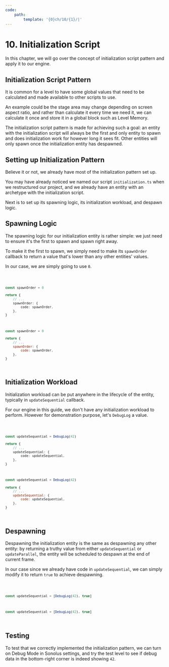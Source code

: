 ```yaml
---
code:
    path:
        template: '{0}ch/10/{1}/|'
---
```


# 10. Initialization Script

In this chapter, we will go over the concept of initialization script pattern and apply it to our engine.

## Initialization Script Pattern

It is common for a level to have some global values that need to be calculated and made available to other scripts to use.

An example could be the stage area may change depending on screen aspect ratio, and rather than calculate it every time we need it, we can calculate it once and store it in a global block such as Level Memory.

The initialization script pattern is made for achieving such a goal: an entity with the initialization script will always be the first and only entity to spawn and does initialization work for however long it sees fit. Other entities will only spawn once the initialization entity has despawned.

## Setting up Initialization Pattern

Believe it or not, we already have most of the initialization pattern set up.

You may have already noticed we named our script `initialization.ts` when we restructured our project, and we already have an entity with an archetype with the initialization script.

Next is to set up its spawning logic, its initialization workload, and despawn logic.

## Spawning Logic

The spawning logic for our initialization entity is rather simple: we just need to ensure it's the first to spawn and spawn right away.

To make it the first to spawn, we simply need to make its `spawnOrder` callback to return a value that's lower than any other entities' values.

In our case, we are simply going to use `0`.

<Code pathTemplate="{0}src/engine/data/scripts/initialization.{2}">

```ts
const spawnOrder = 0

return {
    // ...
    spawnOrder: {
        code: spawnOrder,
    },
}
```

```js
const spawnOrder = 0

return {
    // ...
    spawnOrder: {
        code: spawnOrder,
    },
}
```

</Code>

## Initialization Workload

Initialization workload can be put anywhere in the lifecycle of the entity, typically in `updateSequential` callback.

For our engine in this guide, we don't have any initialization workload to perform. However for demonstration purpose, let's `DebugLog` a value.

<Code pathTemplate="{0}src/engine/data/scripts/initialization.{2}">

```ts
const updateSequential = DebugLog(42)

return {
    // ...
    updateSequential: {
        code: updateSequential,
    },
}
```

```js
const updateSequential = DebugLog(42)

return {
    // ...
    updateSequential: {
        code: updateSequential,
    },
}
```

</Code>

## Despawning

Despawning the initialization entity is the same as despawning any other entity: by returning a truthy value from either `updateSequential` or `updateParallel`, the entity will be scheduled to despawn at the end of current frame.

In our case since we already have code in `updateSequential`, we can simply modify it to return `true` to achieve despawning.

<Code pathTemplate="{0}src/engine/data/scripts/initialization.{2}">

```ts
const updateSequential = [DebugLog(42), true]
```

```js
const updateSequential = [DebugLog(42), true]
```

</Code>

## Testing

To test that we correctly implemented the initialization pattern, we can turn on Debug Mode in Sonolus settings, and try the test level to see if debug data in the bottom-right corner is indeed showing `42`.

